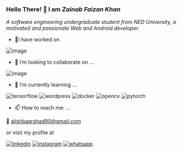 ### Hello There! 👋 I am *Zainab Faizan Khan*
 
 *A software engineering undergraduate student from NED University, a motivated and passionate Web and Android developer.*
 
- 🔭I have worked on

![image](https://user-images.githubusercontent.com/59261973/155749234-9ec8f4de-081d-4d5d-96c2-c6b28af2cfad.png)

- 👯 I’m looking to collaborate on ...
 
 ![image](https://user-images.githubusercontent.com/59261973/155749168-11cea5ba-590d-431c-b1ed-7380471088a6.png)

- 🌱 I’m currently learning ...

![tensorflow](https://img.shields.io/badge/TensorFlow-FF6F00?style=for-the-badge&logo=tensorflow&logoColor=white)
![wordpress](https://img.shields.io/badge/Wordpress-21759B?style=for-the-badge&logo=wordpress&logoColor=white)
![docker](https://img.shields.io/badge/Docker-2CA5E0?style=for-the-badge&logo=docker&logoColor=white)
![opencv](https://img.shields.io/badge/OpenCV-27338e?style=for-the-badge&logo=OpenCV&logoColor=white)
![pytorch](https://img.shields.io/badge/PyTorch-EE4C2C?style=for-the-badge&logo=PyTorch&logoColor=white)

- 📫 How to reach me: ...
 
📧 alishbaarshad90@gmail.com

or visit my profile at 

[![linkedin](https://img.shields.io/badge/Linkedin-white?style=for-the-badge&logo=linkedin&logoColor=blue)](https://www.linkedin.com/in/alishba-arshad-211148179/)
[![instagram](https://img.shields.io/badge/Instagram-white?style=for-the-badge&logo=instagram&logoColor=#E4405F)](https://www.instagram.com/alishbaarshad90/)
[![whatsapp](https://img.shields.io/badge/Whatsapp-white?style=for-the-badge&logo=whatsapp&logoColor=green)](https://web.whatsapp.com/+92333029895)
